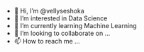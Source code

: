 - 👋 Hi, I’m @vellyseshoka
- 👀 I’m interested in Data Science
- 🌱 I’m currently learning Machine Learning
- 💞️ I’m looking to collaborate on ...
- 📫 How to reach me ...

<!---
vellyseshoka/vellyseshoka is a ✨ special ✨ repository because its `README.md` (this file) appears on your GitHub profile.
You can click the Preview link to take a look at your changes.
--->
